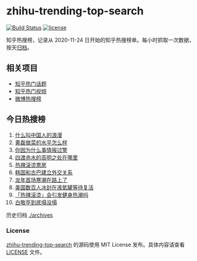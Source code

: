 # zhihu-trending-top-search

[![Build Status](https://github.com/justjavac/zhihu-trending-top-search/workflows/ci/badge.svg?branch=main)](https://github.com/justjavac/zhihu-trending-top-search/actions)
[![license](https://img.shields.io/github/license/justjavac/zhihu-trending-top-search)](https://github.com/justjavac/zhihu-trending-top-search/blob/main/LICENSE)

知乎热搜榜，记录从 2020-11-24 日开始的知乎热搜榜单。每小时抓取一次数据，按天[归档](./archives)。

## 相关项目

- [知乎热门话题](https://github.com/justjavac/zhihu-trending-hot-questions)
- [知乎热门视频](https://github.com/justjavac/zhihu-trending-hot-video)
- [微博热搜榜](https://github.com/justjavac/weibo-trending-hot-search)

## 今日热搜榜

<!-- BEGIN -->
<!-- 最后更新时间 Sun Feb 18 2024 01:05:35 GMT+0800 (China Standard Time) -->

1. [什么叫中国人的浪漫](https://www.zhihu.com/search?q=%E4%BB%80%E4%B9%88%E5%8F%AB%E4%B8%AD%E5%9B%BD%E4%BA%BA%E7%9A%84%E6%B5%AA%E6%BC%AB)
1. [黄磊做菜的水平怎么样](https://www.zhihu.com/search?q=%E9%BB%84%E7%A3%8A%E5%81%9A%E8%8F%9C%E7%9A%84%E6%B0%B4%E5%B9%B3%E6%80%8E%E4%B9%88%E6%A0%B7)
1. [你因为什么事情报过警](https://www.zhihu.com/search?q=%E4%BD%A0%E5%9B%A0%E4%B8%BA%E4%BB%80%E4%B9%88%E4%BA%8B%E6%83%85%E6%8A%A5%E8%BF%87%E8%AD%A6)
1. [四渡赤水的高明之处在哪里](https://www.zhihu.com/search?q=%E5%9B%9B%E6%B8%A1%E8%B5%A4%E6%B0%B4%E7%9A%84%E9%AB%98%E6%98%8E%E4%B9%8B%E5%A4%84%E5%9C%A8%E5%93%AA%E9%87%8C)
1. [热辣滚烫票房](https://www.zhihu.com/search?q=%E7%83%AD%E8%BE%A3%E6%BB%9A%E7%83%AB%E7%A5%A8%E6%88%BF)
1. [韩国和古巴建立外交关系](https://www.zhihu.com/search?q=%E9%9F%A9%E5%9B%BD%E5%92%8C%E5%8F%A4%E5%B7%B4%E5%BB%BA%E7%AB%8B%E5%A4%96%E4%BA%A4%E5%85%B3%E7%B3%BB)
1. [龙年首场寒潮在路上了](https://www.zhihu.com/search?q=%E9%BE%99%E5%B9%B4%E9%A6%96%E5%9C%BA%E5%AF%92%E6%BD%AE%E5%9C%A8%E8%B7%AF%E4%B8%8A%E4%BA%86)
1. [美国数百人冰封在液氮罐等待复活](https://www.zhihu.com/search?q=%E7%BE%8E%E5%9B%BD%E6%95%B0%E7%99%BE%E4%BA%BA%E5%86%B0%E5%B0%81%E5%9C%A8%E6%B6%B2%E6%B0%AE%E7%BD%90%E7%AD%89%E5%BE%85%E5%A4%8D%E6%B4%BB)
1. [「热辣滚烫」会引发健身热潮吗](https://www.zhihu.com/search?q=%E3%80%8C%E7%83%AD%E8%BE%A3%E6%BB%9A%E7%83%AB%E3%80%8D%E4%BC%9A%E5%BC%95%E5%8F%91%E5%81%A5%E8%BA%AB%E7%83%AD%E6%BD%AE%E5%90%97)
1. [白敬亭到底塌没塌](https://www.zhihu.com/search?q=%E7%99%BD%E6%95%AC%E4%BA%AD%E5%88%B0%E5%BA%95%E5%A1%8C%E6%B2%A1%E5%A1%8C)

<!-- END -->

历史归档 [./archives](./archives)

### License

[zhihu-trending-top-search](https://github.com/justjavac/zhihu-trending-top-search) 的源码使用 MIT License
发布。具体内容请查看 [LICENSE](./LICENSE) 文件。

